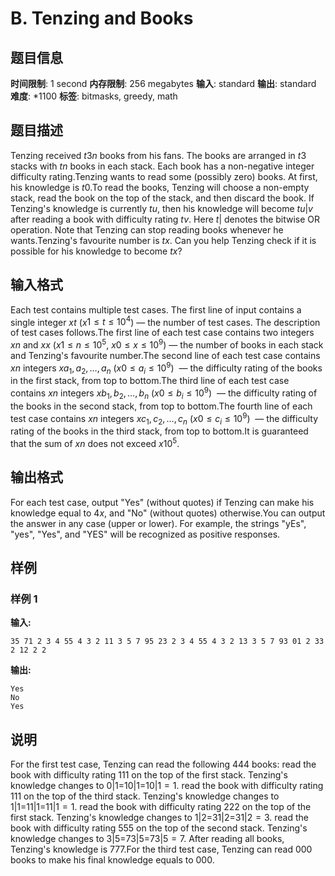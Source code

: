 # B. Tenzing and Books

## 题目信息

**时间限制**: 1 second
**内存限制**: 256 megabytes
**输入**: standard
**输出**: standard
**难度**: *1100
**标签**: bitmasks, greedy, math

## 题目描述

Tenzing received $t$$3n$ books from his fans. The books are arranged in $t$$3$ stacks with $t$$n$ books in each stack. Each book has a non-negative integer difficulty rating.Tenzing wants to read some (possibly zero) books. At first, his knowledge is $t$$0$.To read the books, Tenzing will choose a non-empty stack, read the book on the top of the stack, and then discard the book. If Tenzing's knowledge is currently $t$$u$, then his knowledge will become $t$$u|v$ after reading a book with difficulty rating $t$$v$. Here $t$$|$ denotes the bitwise OR operation. Note that Tenzing can stop reading books whenever he wants.Tenzing's favourite number is $t$$x$. Can you help Tenzing check if it is possible for his knowledge to become $t$$x$?

## 输入格式

Each test contains multiple test cases. The first line of input contains a single integer $x$$t$ ($x$$1 \le t \le 10^4$) — the number of test cases. The description of test cases follows.The first line of each test case contains two integers $x$$n$ and $x$$x$ ($x$$1 \leq n \leq 10^5$, $x$$0 \leq x \leq 10^9$) — the number of books in each stack and Tenzing's favourite number.The second line of each test case contains $x$$n$ integers $x$$a_1,a_2,\ldots,a_n$ ($x$$0 \leq a_i \leq 10^9$)  — the difficulty rating of the books in the first stack, from top to bottom.The third line of each test case contains $x$$n$ integers $x$$b_1,b_2,\ldots,b_n$ ($x$$0 \leq b_i \leq 10^9$)  — the difficulty rating of the books in the second stack, from top to bottom.The fourth line of each test case contains $x$$n$ integers $x$$c_1,c_2,\ldots,c_n$ ($x$$0 \leq c_i \leq 10^9$)  — the difficulty rating of the books in the third stack, from top to bottom.It is guaranteed that the sum of $x$$n$ does not exceed $x$$10^5$.

## 输出格式

For each test case, output "Yes" (without quotes) if Tenzing can make his knowledge equal to $4$$x$, and "No" (without quotes) otherwise.You can output the answer in any case (upper or lower). For example, the strings "yEs", "yes", "Yes", and "YES" will be recognized as positive responses.

## 样例

### 样例 1

**输入:**
```
35 71 2 3 4 55 4 3 2 11 3 5 7 95 23 2 3 4 55 4 3 2 13 3 5 7 93 01 2 33 2 12 2 2
```

**输出:**
```
Yes
No
Yes
```

## 说明

For the first test case, Tenzing can read the following 44$4$ books: read the book with difficulty rating 11$1$ on the top of the first stack. Tenzing's knowledge changes to 0|1=10|1=1$0|1=1$. read the book with difficulty rating 11$1$ on the top of the third stack. Tenzing's knowledge changes to 1|1=11|1=1$1|1=1$. read the book with difficulty rating 22$2$ on the top of the first stack. Tenzing's knowledge changes to 1|2=31|2=3$1|2=3$. read the book with difficulty rating 55$5$ on the top of the second stack. Tenzing's knowledge changes to 3|5=73|5=7$3|5=7$. After reading all books, Tenzing's knowledge is 77$7$.For the third test case, Tenzing can read 00$0$ books to make his final knowledge equals to 00$0$.
